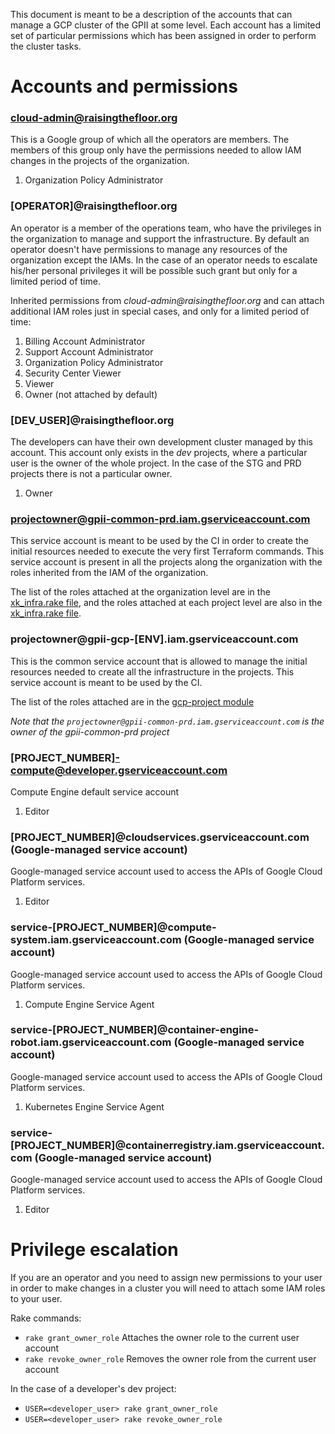 This document is meant to be a description of the accounts that can manage a GCP cluster of the GPII at some level. Each account has a limited set of particular permissions which has been assigned in order to perform the cluster tasks.

Accounts and permissions
========================

### cloud-admin@raisingthefloor.org

  This is a Google group of which all the operators are members. The members of this group only have the permissions needed to allow IAM changes in the projects of the organization.

  1. Organization Policy Administrator

### [OPERATOR]@raisingthefloor.org

  An operator is a member of the operations team, who have the privileges in the organization to manage and support the infrastructure. By default an operator doesn't have permissions to manage any resources of the organization except the IAMs. In the case of an operator needs to escalate his/her personal privileges it will be possible such grant but only for a limited period of time.

  Inherited permissions from _cloud-admin@raisingthefloor.org_ and can attach additional IAM roles just in special cases, and only for a limited period of time:

  1. Billing Account Administrator
  1. Support Account Administrator
  1. Organization Policy Administrator
  1. Security Center Viewer
  1. Viewer
  1. Owner (not attached by default)

### [DEV_USER]@raisingthefloor.org

  The developers can have their own development cluster managed by this account. This account only exists in the _dev_ projects, where a particular user is the owner of the whole project. In the case of the STG and PRD projects there is not a particular owner.

  1. Owner

### projectowner@gpii-common-prd.iam.gserviceaccount.com

  This service account is meant to be used by the CI in order to create the initial resources needed to execute the very first Terraform commands. This service account is present in all the projects along the organization with the roles inherited from the IAM of the organization.

  The list of the roles attached at the organization level are in the [xk_infra.rake file](../shared/rakefiles/xk_infra.rake#L1-L10), and the roles attached at each project level are also in the [xk_infra.rake file](../shared/rakefiles/xk_infra.rake#L78).

### projectowner@gpii-gcp-[ENV].iam.gserviceaccount.com

  This is the common service account that is allowed to manage the initial resources needed to create all the infrastructure in the projects. This service account is meant to be used by the CI.

  The list of the roles attached are in the [gcp-project module](../common/modules/gcp-project/main.tf#L75-L178)

  *Note that the `projectowner@gpii-common-prd.iam.gserviceaccount.com` is the owner of the gpii-common-prd project*

### [PROJECT_NUMBER]-compute@developer.gserviceaccount.com

  Compute Engine default service account

  1. Editor

### [PROJECT_NUMBER]@cloudservices.gserviceaccount.com (Google-managed service account)

  Google-managed service account used to access the APIs of Google Cloud Platform services.

  1. Editor

### service-[PROJECT_NUMBER]@compute-system.iam.gserviceaccount.com (Google-managed service account)

  Google-managed service account used to access the APIs of Google Cloud Platform services.

  1. Compute Engine Service Agent

### service-[PROJECT_NUMBER]@container-engine-robot.iam.gserviceaccount.com (Google-managed service account)

  Google-managed service account used to access the APIs of Google Cloud Platform services.

  1. Kubernetes Engine Service Agent

### service-[PROJECT_NUMBER]@containerregistry.iam.gserviceaccount.com (Google-managed service account)

  Google-managed service account used to access the APIs of Google Cloud Platform services.

  1. Editor

Privilege escalation
====================

If you are an operator and you need to assign new permissions to your user in order to make changes in a cluster you will need to attach some IAM roles to your user.

Rake commands:

  * `rake grant_owner_role` Attaches the owner role to the current user account
  * `rake revoke_owner_role` Removes the owner role from the current user account

  In the case of a developer's dev project:

  * `USER=<developer_user> rake grant_owner_role`
  * `USER=<developer_user> rake revoke_owner_role`
